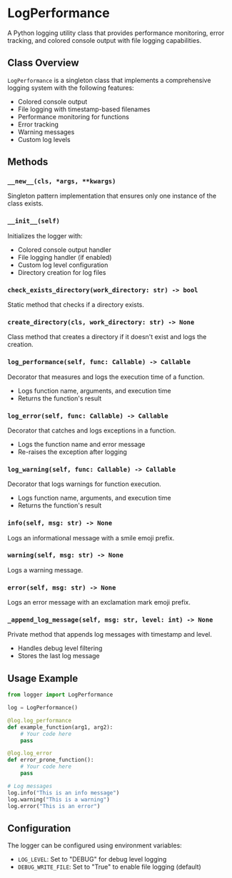 # LogPerformance

A Python logging utility class that provides performance monitoring, error tracking, and colored console output with file logging capabilities.

## Class Overview

`LogPerformance` is a singleton class that implements a comprehensive logging system with the following features:

- Colored console output
- File logging with timestamp-based filenames
- Performance monitoring for functions
- Error tracking
- Warning messages
- Custom log levels

## Methods

### `__new__(cls, *args, **kwargs)`

Singleton pattern implementation that ensures only one instance of the class exists.

### `__init__(self)`

Initializes the logger with:

- Colored console output handler
- File logging handler (if enabled)
- Custom log level configuration
- Directory creation for log files

### `check_exists_directory(work_directory: str) -> bool`

Static method that checks if a directory exists.

### `create_directory(cls, work_directory: str) -> None`

Class method that creates a directory if it doesn't exist and logs the creation.

### `log_performance(self, func: Callable) -> Callable`

Decorator that measures and logs the execution time of a function.

- Logs function name, arguments, and execution time
- Returns the function's result

### `log_error(self, func: Callable) -> Callable`

Decorator that catches and logs exceptions in a function.

- Logs the function name and error message
- Re-raises the exception after logging

### `log_warning(self, func: Callable) -> Callable`

Decorator that logs warnings for function execution.

- Logs function name, arguments, and execution time
- Returns the function's result

### `info(self, msg: str) -> None`

Logs an informational message with a smile emoji prefix.

### `warning(self, msg: str) -> None`

Logs a warning message.

### `error(self, msg: str) -> None`

Logs an error message with an exclamation mark emoji prefix.

### `_append_log_message(self, msg: str, level: int) -> None`

Private method that appends log messages with timestamp and level.

- Handles debug level filtering
- Stores the last log message

## Usage Example

```python
from logger import LogPerformance

log = LogPerformance()

@log.log_performance
def example_function(arg1, arg2):
    # Your code here
    pass

@log.log_error
def error_prone_function():
    # Your code here
    pass

# Log messages
log.info("This is an info message")
log.warning("This is a warning")
log.error("This is an error")
```

## Configuration

The logger can be configured using environment variables:

- `LOG_LEVEL`: Set to "DEBUG" for debug level logging
- `DEBUG_WRITE_FILE`: Set to "True" to enable file logging (default)

